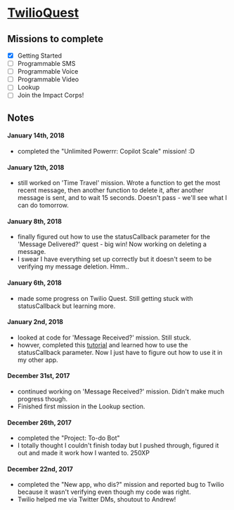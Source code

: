 # [TwilioQuest](https://www.twilio.com/quest/)  

## Missions to complete
- [X] Getting Started
- [ ] Programmable SMS
- [ ] Programmable Voice
- [ ] Programmable Video
- [ ] Lookup
- [ ] Join the Impact Corps!

## Notes
#### January 14th, 2018
- completed the "Unlimited Powerrr: Copilot Scale" mission! :D

#### January 12th, 2018
- still worked on 'Time Travel' mission. Wrote a function to get the most recent message, then another function to delete it, after another message is sent, and to wait 15 seconds. Doesn't pass - we'll see what I can do tomorrow.

#### January 8th, 2018
- finally figured out how to use the statusCallback parameter for the 'Message Delivered?' quest - big win! Now working on deleting a message.
- I swear I have everything set up correctly but it doesn't seem to be verifying my message deletion. Hmm..

#### January 6th, 2018
- made some progress on Twilio Quest. Still getting stuck with statusCallback but learning more.

#### January 2nd, 2018
- looked at code for 'Message Received?' mission. Still stuck.
- howver, completed this [tutorial](https://www.twilio.com/docs/guides/how-to-confirm-delivery-in-node-js) and learned how to use the statusCallback parameter. Now I just have to figure out how to use it in my other app.

#### December 31st, 2017
- continued working on 'Message Received?' mission. Didn't make much progress though.
- Finished first mission in the Lookup section.

#### December 26th, 2017
- completed the "Project: To-do Bot"
- I totally thought I couldn't finish today but I pushed through, figured it out and made it work how I wanted to. 250XP

#### December 22nd, 2017
- completed the "New app, who dis?" mission and reported bug to Twilio because it wasn't verifying even though my code was right.
- Twilio helped me via Twitter DMs, shoutout to Andrew!


